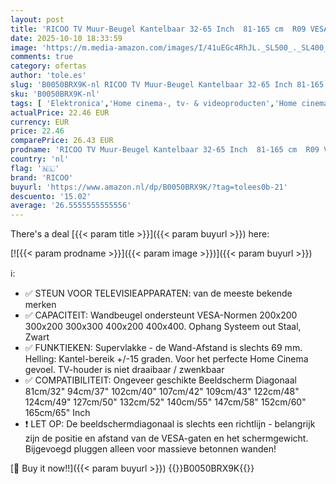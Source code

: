```yaml
---
layout: post
title: 'RICOO TV Muur-Beugel Kantelbaar 32-65 Inch  81-165 cm  R09 VESA 200x200-400x400 Ophangbeugel belastbaar 45kg TV-Houder voor LED LCD Schermen'
date: 2025-10-10 18:33:59
image: 'https://m.media-amazon.com/images/I/41uEGc4RhJL._SL500_._SL400_.jpg'
comments: true
category: ofertas
author: 'tole.es'
slug: 'B0050BRX9K-nl RICOO TV Muur-Beugel Kantelbaar 32-65 Inch 81-165 cm R09...'
sku: 'B0050BRX9K-nl'
tags: [ 'Elektronica','Home cinema-, tv- & videoproducten','Home cinema-videoaccessoires','TV muur- & plafondsteunen','Tv-standaards & -muurbeugels','ricoo','🇳🇱', ]
actualPrice: 22.46 EUR
currency: EUR
price: 22.46
comparePrice: 26.43 EUR
prodname: 'RICOO TV Muur-Beugel Kantelbaar 32-65 Inch  81-165 cm  R09 VESA 200x200-400x400 Ophangbeugel belastbaar 45kg TV-Houder voor LED LCD Schermen'
country: 'nl'
flag: '🇳🇱'
brand: 'RICOO'
buyurl: 'https://www.amazon.nl/dp/B0050BRX9K/?tag=tolees0b-21'
descuento: '15.02'
average: '26.5555555555556'
---
```


There's a deal [{{< param title >}}]({{< param buyurl >}})  here:

[![{{< param prodname >}}]({{< param image >}})]({{< param buyurl >}})

ℹ️:

- ✅ STEUN VOOR TELEVISIEAPPARATEN: van de meeste bekende merken
- ✅ CAPACITEIT: Wandbeugel ondersteunt VESA-Normen 200x200 300x200 300x300 400x200 400x400. Ophang Systeem out Staal, Zwart
- ✅ FUNKTIEKEN: Supervlakke - de Wand-Afstand is slechts 69 mm. Helling: Kantel-bereik +/-15 graden. Voor het perfecte Home Cinema gevoel. TV-houder is niet draaibaar / zwenkbaar
- ✅ COMPATIBILITEIT: Ongeveer geschikte Beeldscherm Diagonaal 81cm/32" 94cm/37" 102cm/40" 107cm/42" 109cm/43" 122cm/48" 124cm/49" 127cm/50" 132cm/52" 140cm/55" 147cm/58" 152cm/60" 165cm/65" Inch
- ❗ LET OP: De beeldschermdiagonaal is slechts een richtlijn - belangrijk zijn de positie en afstand van de VESA-gaten en het schermgewicht. Bijgevoegd pluggen alleen voor massieve betonnen wanden!

[🛒 Buy it now!!]({{< param buyurl >}})
{{<world>}}B0050BRX9K{{</world>}}
